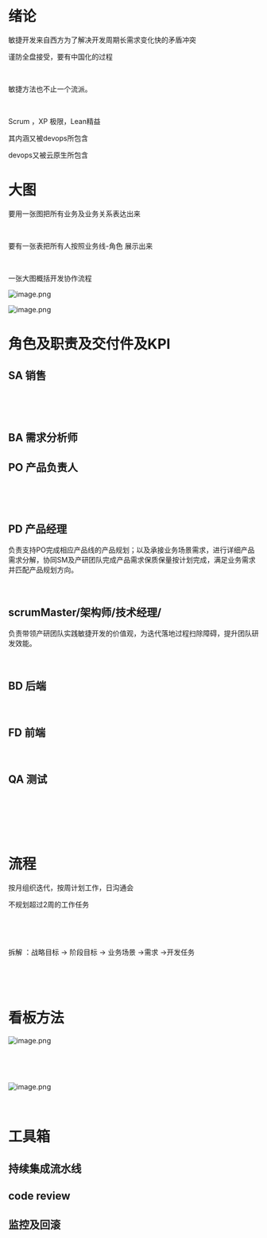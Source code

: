 # 绪论
敏捷开发来自西方为了解决开发周期长需求变化快的矛盾冲突

谨防全盘接受，要有中国化的过程

​

敏捷方法也不止一个流派。

​

Scrum ，XP 极限，Lean精益

其内涵又被devops所包含

devops又被云原生所包含

# 大图
要用一张图把所有业务及业务关系表达出来

​

要有一张表把所有人按照业务线-角色 展示出来

​

一张大图概括开发协作流程

![image.png](1638173661335-15dabcd8-c2b5-44f2-8b81-86d1cfd9acf4.png)

![image.png](1638173630746-a1f71481-511e-459b-b30d-d09205b053a9.png)

# 角色及职责及交付件及KPI

## SA 销售
​

​

## BA 需求分析师

## PO 产品负责人
​

​

## PD 产品经理
负责支持PO完成相应产品线的产品规划；以及承接业务场景需求，进行详细产品需求分解，协同SM及产研团队完成产品需求保质保量按计划完成，满足业务需求并匹配产品规划方向。

​

## scrumMaster/架构师/技术经理/
负责带领产研团队实践敏捷开发的价值观，为迭代落地过程扫除障碍，提升团队研发效能。

​

## BD 后端
​

## FD 前端
​

## QA 测试
​

​

​

# 流程

按月组织迭代，按周计划工作，日沟通会

不规划超过2周的工作任务

​

​

 拆解 ：战略目标 -> 阶段目标 -> 业务场景 ->需求 ->开发任务

​

​

# 看板方法


![image.png](1638173826481-99a98c04-9b82-4897-b85b-16d21372abdf.png)

​

​

![image.png](1638174155478-311534bf-152d-45df-9c48-a33339fa75e0.png)

​

# 工具箱

## 持续集成流水线

## code review

## 监控及回滚